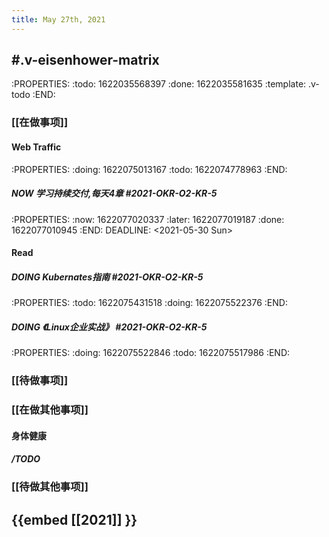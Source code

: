 ```yaml
---
title: May 27th, 2021
---
```


## #.v-eisenhower-matrix
:PROPERTIES:
:todo: 1622035568397
:done: 1622035581635
:template: .v-todo
:END:
### [[在做事项]]
#### Web Traffic
:PROPERTIES:
:doing: 1622075013167
:todo: 1622074778963
:END:
##### NOW 学习持续交付,每天4章 #2021-OKR-O2-KR-5 
:PROPERTIES:
:now: 1622077020337
:later: 1622077019187
:done: 1622077010945
:END:
DEADLINE: <2021-05-30 Sun>
#### Read
##### DOING Kubernates指南 #2021-OKR-O2-KR-5
:PROPERTIES:
:todo: 1622075431518
:doing: 1622075522376
:END:
##### DOING 《Linux企业实战》 #2021-OKR-O2-KR-5
:PROPERTIES:
:doing: 1622075522846
:todo: 1622075517986
:END:
####
####
### [[待做事项]]
####
####
####
### [[在做其他事项]]
#### 身体健康
##### /TODO
####
####
### [[待做其他事项]]
####
####
####
## {{embed [[2021]] }}
##
